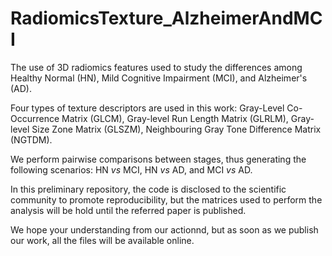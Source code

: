# RadiomicsTexture_AlzheimerAndMCI
The use of 3D radiomics features used to study the differences among Healthy Normal (HN), Mild Cognitive Impairment (MCI), and Alzheimer's (AD).

Four types of texture descriptors are used in this work: Gray-Level Co-Occurrence Matrix (GLCM), Gray-level Run Length Matrix (GLRLM), Gray-level Size Zone Matrix (GLSZM), Neighbouring Gray Tone Difference Matrix (NGTDM).

We perform pairwise comparisons between stages, thus generating the following scenarios: HN *vs* MCI, HN *vs* AD, and MCI *vs* AD.

In this preliminary repository, the code is disclosed to the scientific community to promote reproducibility, but the matrices used to perform the analysis will be hold until the referred paper is published. 

We hope your understanding from our actionnd, but as soon as we publish our work, all the files will be available online.

